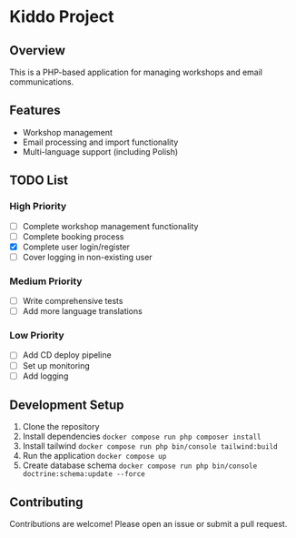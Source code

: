 # Kiddo Project

## Overview
This is a PHP-based application for managing workshops and email communications.

## Features
- Workshop management
- Email processing and import functionality
- Multi-language support (including Polish)

## TODO List

### High Priority
- [ ] Complete workshop management functionality
- [ ] Complete booking process
- [x] Complete user login/register
- [ ] Cover logging in non-existing user 

### Medium Priority
- [ ] Write comprehensive tests
- [ ] Add more language translations

### Low Priority
- [ ] Add CD deploy pipeline
- [ ] Set up monitoring
- [ ] Add logging

## Development Setup
1. Clone the repository
2. Install dependencies `docker compose run php composer install`
3. Install tailwind `docker compose run php bin/console tailwind:build`
4. Run the application `docker compose up`
5. Create database schema `docker compose run php bin/console doctrine:schema:update --force`

## Contributing
Contributions are welcome! Please open an issue or submit a pull request.